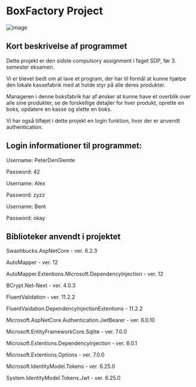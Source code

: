 # BoxFactory Project 

![image](https://cdn.lomax.dk/images/t_item_max/f_auto/v1477924116/produkter/3763000/papkasse-1lags-190-x-190-x-200.jpg)


## Kort beskrivelse af programmet
Dette projekt er den sidste compulsory assignment i faget SDP, før 3. semester eksamen.

Vi er blevet bedt om at lave et program, der har til formål at kunne hjælpe den lokale kassefabrik med at holde styr på alle deres produkter.

Manageren i denne boksfabrik har af ønsker at kunne have et overblik over alle sine produkter, se de forskellige detajler for hver produkt, oprette en boks,
opdatere en kasse og slette en boks.

Vi har også tilføjet i dette projekt en login funktion, hvor der er anvendt authentication. 

##  Login informationer til programmet:

Username: PeterDenGlemte

Password: 42

Username: Alex

Password: zyzz

Username: Bent

Password: okay

## Biblioteker anvendt i projektet

Swashbucks.AspNetCore - ver. 6.2.3

AutoMapper - ver. 12

AutoMapper.Extentions.Microsoft.DependencyInjection - ver. 12

BCrypt.Net-Next - ver. 4.0.3

FluentValidation - ver. 11.2.2

FluentVaidation.DependencyInjectionExtentions - 11.2.2

Microsoft.AspNetCore.Authentication.JwtBearer - ver. 6.0.10

Microsoft.EntityFrameworkCore.Sqlite - ver. 7.0.0

Microsoft.Extentions.DependencyInjection - ver. 6.0.1

Microsoft.Extentions.Options - ver. 7.0.0

Microsoft.IdentityModel.Tokens - ver. 6.25.0

System.IdentityModel.Tokens.Jwt - ver. 6.25.0

